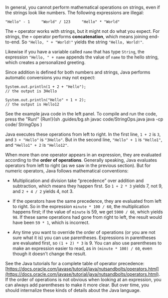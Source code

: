 In general, you cannot perform mathematical operations on strings, even if the strings look like numbers.
The following expressions are illegal:

```code
"Hello" - 1     "World" / 123     "Hello" * "World"
```


The `+` operator works with strings, but it might not do what you expect.
For strings, the `+` operator performs **concatenation**, which means joining end-to-end.
So `"Hello, " + "World!"` yields the string `"Hello, World!"`.

Likewise if you have a variable called `name` that has type `String`, the expression `"Hello, " + name` appends the value of `name` to the hello string, which creates a personalized greeting.

Since addition is defined for both numbers and strings, Java performs automatic conversions you may not expect:

```code
System.out.println(1 + 2 + "Hello");
// the output is 3Hello

System.out.println("Hello" + 1 + 2);
// the output is Hello12
```
See the example java code in the left panel.
To compile and run the code, press the "Run!"
{Run!}(sh .guides/bg.sh javac code/StringOps.java java -cp code/ StringOps )


Java executes these operations from left to right.
In the first line, `1 + 2` is `3`, and `3 + "Hello"` is `"3Hello"`.
But in the second line, `"Hello" + 1` is `"Hello1"`, and `"Hello1" + 2` is `"Hello12"`.




When more than one operator appears in an expression, they are evaluated according to the **order of operations**.
Generally speaking, Java evaluates operators from left to right (as we saw in the previous section).
But for numeric operators, Java follows mathematical conventions:



*  Multiplication and division take “precedence” over addition and subtraction, which means they happen first.
So `1 + 2 * 3` yields 7, not 9, and `2 + 4 / 2` yields 4, not 3.

*  If the operators have the same precedence, they are evaluated from left to right.
So in the expression `minute * 100 / 60`, the multiplication happens first; if the value of `minute` is 59, we get `5900 / 60`, which yields `98`.
If these same operations had gone from right to left, the result would have been `59 * 1`, which is incorrect.


*  Any time you want to override the order of operations (or you are not sure what it is) you can use parentheses.
Expressions in parentheses are evaluated first, so `(1 + 2) * 3` is 9.
You can also use parentheses to make an expression easier to read, as in `(minute * 100) / 60`, even though it doesn't change the result.


See the Java tutorials for a complete table of operator precedence: [https://docs.oracle.com/javase/tutorial/java/nutsandbolts/operators.html](https://docs.oracle.com/javase/tutorial/java/nutsandbolts/operators.html).
If the order of operations is not obvious when looking at an expression, you can always add parentheses to make it more clear.
But over time, you should internalize these kinds of details about the Java language.